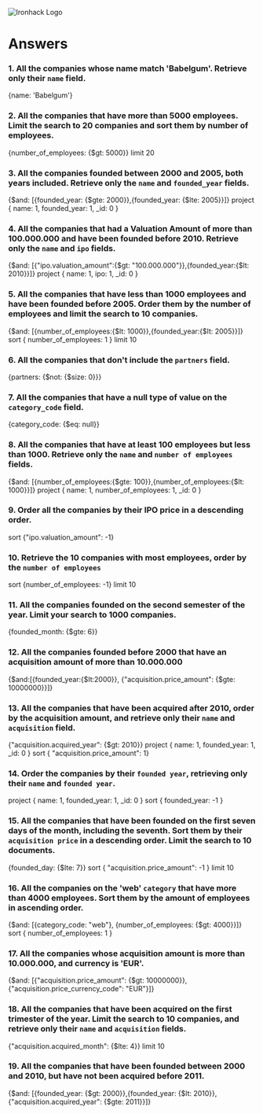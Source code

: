 ![Ironhack Logo](https://i.imgur.com/1QgrNNw.png)

# Answers

### 1. All the companies whose name match 'Babelgum'. Retrieve only their `name` field.

<!-- Your Code Goes Here -->

{name: 'Babelgum'}

### 2. All the companies that have more than 5000 employees. Limit the search to 20 companies and sort them by **number of employees**.

<!-- Your Code Goes Here -->

{number_of_employees: {$gt: 5000}} limit 20

### 3. All the companies founded between 2000 and 2005, both years included. Retrieve only the `name` and `founded_year` fields.

<!-- Your Code Goes Here -->

{$and: [{founded_year: {$gte: 2000}},{founded_year: {$lte: 2005}}]} project { name: 1, founded_year: 1, \_id: 0 }

### 4. All the companies that had a Valuation Amount of more than 100.000.000 and have been founded before 2010. Retrieve only the `name` and `ipo` fields.

<!-- Your Code Goes Here -->

{$and: [{"ipo.valuation_amount":{$gt: "100.000.000"}},{founded_year:{$lt: 2010}}]} project { name: 1, ipo: 1, \_id: 0 }

### 5. All the companies that have less than 1000 employees and have been founded before 2005. Order them by the number of employees and limit the search to 10 companies.

<!-- Your Code Goes Here -->

{$and: [{number_of_employees:{$lt: 1000}},{founded_year:{$lt: 2005}}]} sort { number_of_employees: 1 } limit 10

### 6. All the companies that don't include the `partners` field.

<!-- Your Code Goes Here -->

{partners: {$not: {$size: 0}}}

### 7. All the companies that have a null type of value on the `category_code` field.

<!-- Your Code Goes Here -->

{category_code: {$eq: null}}

### 8. All the companies that have at least 100 employees but less than 1000. Retrieve only the `name` and `number of employees` fields.

<!-- Your Code Goes Here -->

{$and: [{number_of_employees:{$gte: 100}},{number_of_employees:{$lt: 1000}}]} project { name: 1, number_of_employees: 1, \_id: 0 }

### 9. Order all the companies by their IPO price in a descending order.

<!-- Your Code Goes Here -->

sort {"ipo.valuation_amount": -1}

### 10. Retrieve the 10 companies with most employees, order by the `number of employees`

<!-- Your Code Goes Here -->

sort {number_of_employees: -1} limit 10

### 11. All the companies founded on the second semester of the year. Limit your search to 1000 companies.

<!-- Your Code Goes Here -->

{founded_month: {$gte: 6}}

### 12. All the companies founded before 2000 that have an acquisition amount of more than 10.000.000

<!-- Your Code Goes Here -->

{$and:[{founded_year:{$lt:2000}}, {"acquisition.price_amount": {$gte: 10000000}}]}

### 13. All the companies that have been acquired after 2010, order by the acquisition amount, and retrieve only their `name` and `acquisition` field.

<!-- Your Code Goes Here -->

{"acquisition.acquired_year": {$gt: 2010}} project { name: 1, founded_year: 1, \_id: 0 } sort { "acquisition.price_amount": 1}

### 14. Order the companies by their `founded year`, retrieving only their `name` and `founded year`.

<!-- Your Code Goes Here -->

project { name: 1, founded_year: 1, \_id: 0 } sort { founded_year: -1 }

### 15. All the companies that have been founded on the first seven days of the month, including the seventh. Sort them by their `acquisition price` in a descending order. Limit the search to 10 documents.

<!-- Your Code Goes Here -->

{founded_day: {$lte: 7}} sort { "acquisition.price_amount": -1 } limit 10

### 16. All the companies on the 'web' `category` that have more than 4000 employees. Sort them by the amount of employees in ascending order.

<!-- Your Code Goes Here -->

{$and: [{category_code: "web"}, {number_of_employees: {$gt: 4000}}]} sort { number_of_employees: 1 }

### 17. All the companies whose acquisition amount is more than 10.000.000, and currency is 'EUR'.

<!-- Your Code Goes Here -->

{$and: [{"acquisition.price_amount": {$gt: 10000000}}, {"acquisition.price_currency_code": "EUR"}]}

### 18. All the companies that have been acquired on the first trimester of the year. Limit the search to 10 companies, and retrieve only their `name` and `acquisition` fields.

<!-- Your Code Goes Here -->

{"acquisition.acquired_month": {$lte: 4}} limit 10

### 19. All the companies that have been founded between 2000 and 2010, but have not been acquired before 2011.

<!-- Your Code Goes Here -->

{$and: [{founded_year: {$gt: 2000}},{founded_year: {$lt: 2010}},{"acquisition.acquired_year": {$gte: 2011}}]}
